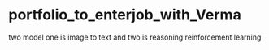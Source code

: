 # portfolio_to_enterjob_with_Verma
two model one is image to text and two is reasoning reinforcement learning
